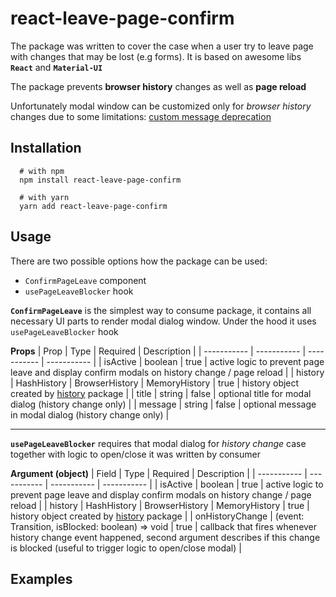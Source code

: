 # react-leave-page-confirm

The package was written to cover the case when a user try to leave page with changes
that may be lost (e.g forms). It is based on awesome libs **`React`** and **`Material-UI`**

The package prevents **browser history** changes as well as **page reload**

Unfortunately modal window can be customized only for *browser history* changes due to some limitations: [custom message deprecation](https://developer.mozilla.org/en-US/docs/Web/API/WindowEventHandlers/onbeforeunload#browser_compatibility)

## Installation
```
  # with npm
  npm install react-leave-page-confirm

  # with yarn
  yarn add react-leave-page-confirm
```

## Usage

There are two possible options how the package can be used:

- `ConfirmPageLeave` component
- `usePageLeaveBlocker` hook


 **`ConfirmPageLeave`** is the simplest way to consume package, it contains all necessary UI parts to render modal dialog window. Under the hood it uses `usePageLeaveBlocker` hook

**Props**
| Prop | Type | Required | Description |
| ----------- | ----------- | ----------- | ----------- |
| isActive | boolean | true | active logic to prevent page leave and display confirm modals on history change / page reload |
| history | HashHistory \| BrowserHistory \| MemoryHistory | true | history object created by [history](https://www.npmjs.com/package/history) package |
| title | string | false | optional title for modal dialog (history change only) |
| message | string | false | optional message in modal dialog (history change only) |

---

 **`usePageLeaveBlocker`** requires that modal dialog for *history change* case together with logic to open/close it was written by consumer

**Argument (object)**
| Field | Type | Required | Description |
| ----------- | ----------- | ----------- | ----------- |
| isActive | boolean | true | active logic to prevent page leave and display confirm modals on history change / page reload |
| history | HashHistory \| BrowserHistory \| MemoryHistory | true | history object created by [history](https://www.npmjs.com/package/history) package |
| onHistoryChange | (event: Transition, isBlocked: boolean) => void | true | callback that fires whenever history change event happened, second argument describes if this change is blocked (useful to trigger logic to open/close modal) |
 
## Examples

```typescript

```





